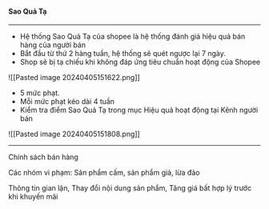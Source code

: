 #### Sao Quả Tạ
---
- Hệ thống Sao Quả Tạ của shopee là hệ thống đánh giá hiệu quả bán hàng của người bán
- Bắt đầu từ thứ 2 hàng tuần, hệ thống sẽ quét ngược lại 7 ngày.
- Shop sẽ bị tạ chiếu khi không đáp ứng tiêu chuẩn hoạt động của Shopee

![[Pasted image 20240405151622.png]]

- 5 mức phạt.
- Mỗi mức phạt kéo dài 4 tuần
- Kiểm tra điểm Sao Quả Tạ trong mục Hiệu quả hoạt động tại Kênh người bán

![[Pasted image 20240405151808.png]]

---

Chính sách bán hàng

Các nhóm vi phạm:
Sản phẩm cấm, sản phẩm giả, lừa đảo

Thông tin gian lận, Thay đổi nội dung sản phẩm, Tăng giá bất hợp lý trước khi khuyến mãi

